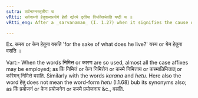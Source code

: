 ```yaml
---
sutra: सर्वनाम्नस्तृतीया च
vRtti: सर्वनाम्नो हेतुशब्दप्रयोगे हेतौ द्योत्ये तृतीया विभक्तिर्भवति षष्ठी च ॥
vRtti_eng: After a _sarvanaman_ (I. 1.27) when it signifies the cause of an action, and the word _hetu_ is used with it, the third case-affix is employed, as well as the sixth.

---
```

Ex. कस्य or केन हेतुना वसति 'for the sake of what does he live?' यस्य or येन हेतुना वसति ।

Vart:- When the words निमित्त or कारण are so used, almost all the case affixes may be employed; as किं निमित्तं or केन निमित्तेन or कस्मै निमित्ताय or कस्मान्निमित्तात् or कस्मिन् निमित्ते वसति. Similarly with the words _karana_ and _hetu_. Here also the word हेतु does not mean the word-form _hetu_ (I.1.68) bub its synonyms also; as किं प्रयोजनं or केन प्रयोजनेन or कस्मै प्रयोजनाय &c., वसति.